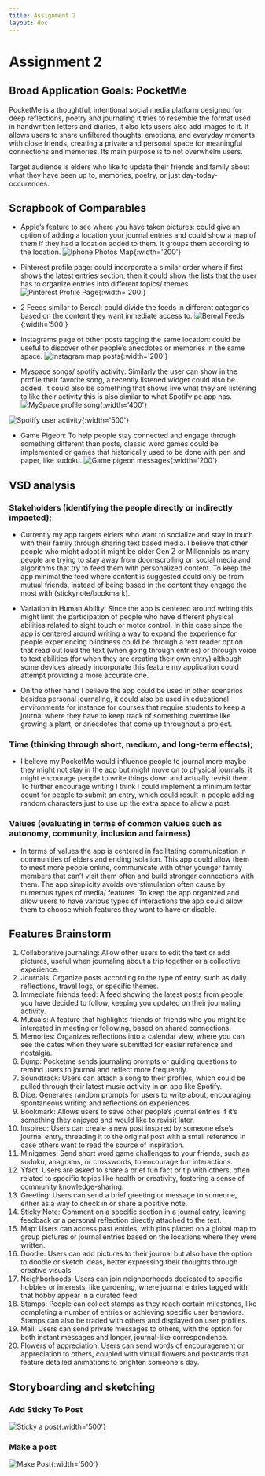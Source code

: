 ```yaml
---
title: Assignment 2
layout: doc
---
```


# Assignment 2

## Broad Application Goals: PocketMe

PocketMe is a thoughtful, intentional social media platform designed for deep reflections, poetry and journaling it tries to resemble the format used in handwritten letters and diaries, it also lets users also add images to it. It allows users to share unfiltered thoughts, emotions, and everyday moments with close friends, creating a private and personal space for meaningful connections and memories. Its main purpose is to not overwhelm users.

Target audience is elders who like to update their friends and family about what they have been up to, memories, poetry, or just day-today-occurences.

## Scrapbook of Comparables
- Apple’s feature to see where you have taken pictures: could give an option of adding a location your journal entries and could show a map of them if they had a location added to them. It groups them according to the location. 
![Iphone Photos Map](assignments_images/IphoneMaps.png){:width='200'}

- Pinterest profile page: could incorporate a similar order where if first shows the latest entries section, then it could show the lists that the user has to organize entries into different topics/ themes 
![Pinterest Profile Page ](assignments_images/Pinterest.png){:width='200'}

- 2 Feeds similar to Bereal: could divide the feeds in different categories based on the content they want inmediate access to.
![Bereal Feeds](assignments_images/bereal.png){:width='500'}

- Instagrams page of other posts tagging the same location: could be useful to discover other people’s anecdotes or memories in the same space.
![Instagram map posts](assignments_images/insta_map.png){:width='200'}


- Myspace songs/ spotify activity: Similarly the user can show in the profile their favorite song, a recently listened widget could also be added. It could also be something that shows live what they are listening to like their activity this is also similar to what Spotify pc app has.
![MySpace profile song](assignments_images/myspace.png){:width='400'}

![Spotify user activity](assignments_images/spotify.png){:width='500'}

- Game Pigeon: To help people stay connected and engage through something different than posts, classic word games could be implemented or games that historically used to be done with pen and paper, like sudoku.
![Game pigeon messages](assignments_images/gamepigeon.jpg){:width='200'}


## VSD analysis

### Stakeholders (identifying the people directly or indirectly impacted); 
* Currently my app targets elders who want to socialize and stay in touch with their family through sharing text based media. I believe that other people who might adopt it might be older Gen Z or Millennials as many people are trying to stay away from doomscrolling on social media and algorithms that try to feed them with personalized content. To keep the app minimal the feed where content is suggested could only be from mutual friends, instead of being based in the content they engage the most with (stickynote/bookmark).

* Variation in Human Ability: Since the app is centered around writing this might limit the participation of people who have different physical abilities related to sight touch or motor control. In this case since the app is centered around writing a way to expand the experience for people experiencing blindness could be through a text reader option that read out loud the text (when going through entries) or through voice to text abilities (for when they are creating their own entry) although some devices already incorporate this feature my application could attempt providing a more accurate one. 

* On the other hand I believe the app could be used in other scenarios besides personal journaling, it could also be used in educational environments for instance for courses that require students to keep a journal where they have to keep track of something overtime like growing a plant, or anecdotes that come up throughout a project.

### Time (thinking through short, medium, and long-term effects); 
* I believe my PocketMe would influence people to journal more maybe they might not stay in the app but might move on to physical journals, it might encourage people to write things down and actually revisit them. To further encourage writing I think I could implement a minimum letter count for people to submit an entry, which could result in people adding random characters just to use up the extra space to allow a post.

### Values (evaluating in terms of common values such as autonomy, community, inclusion and fairness)
 * In terms of values the app is centered in facilitating communication in communities of elders and ending isolation. This  app could allow them to meet more people online, communicate with other younger family members that can’t visit them often and build stronger connections with them.  The app simplicity avoids overstimulation often cause by numerous types of media/ features. To keep the app organized and allow users to have various types of interactions the app could allow them to choose which features they want to have or disable. 

## Features Brainstorm  
1. Collaborative journaling: Allow other users to edit the text or add pictures, useful when journaling about a trip together or a collective experience. 
2. Journals: Organize posts according to the type of entry, such as daily reflections, travel logs, or specific themes. 
3. Immediate friends feed: A feed showing the latest posts from people you have decided to follow, keeping you updated on their journaling activity.
4. Mutuals: A feature that highlights friends of friends who you might be interested in meeting or following, based on shared connections. 
5. Memories: Organizes reflections into a calendar view, where you can see the dates when they were submitted for easier reference and nostalgia. 
6. Bump: Pocketme sends journaling prompts or guiding questions to remind users to journal and reflect more frequently. 
7. Soundtrack: Users can attach a song to their profiles, which could be pulled through their latest music activity in an app like Spotify. 
8. Dice: Generates random prompts for users to write about, encouraging spontaneous writing and reflections on experiences. 
9. Bookmark: Allows users to save other people’s journal entries if it’s something they enjoyed and would like to revisit later. 
10. Inspired: Users can create a new post inspired by someone else’s journal entry, threading it to the original post with a small reference in case others want to read the source of inspiration. 
11. Minigames: Send short word game challenges to your friends, such as sudoku, anagrams, or crosswords, to encourage fun interactions. 
12. Yfact: Users are asked to share a brief fun fact or tip with others, often related to specific topics like health or creativity, fostering a sense of community knowledge-sharing. 
13. Greeting: Users can send a brief greeting or message to someone, either as a way to check in or share a positive note. 
14. Sticky Note: Comment on a specific section in a journal entry, leaving feedback or a personal reflection directly attached to the text. 
15. Map: Users can access past entries, with pins placed on a global map to group pictures or journal entries based on the locations where they were written. 
16. Doodle: Users can add pictures to their journal but also have the option to doodle or sketch ideas, better expressing their thoughts through creative visuals
17. Neighborhoods: Users can join neighborhoods dedicated to specific hobbies or interests, like gardening, where journal entries tagged with that hobby appear in a curated feed. 
18. Stamps: People can collect stamps as they reach certain milestones, like completing a number of entries or achieving specific user behaviors. Stamps can also be traded with others and displayed on user profiles. 
19. Mail: Users can send private messages to others, with the option for both instant messages and longer, journal-like correspondence. 
20. Flowers of appreciation: Users can send words of encouragement or appreciation to others, coupled with virtual flowers and postcards that feature detailed animations to brighten someone's day.


## Storyboarding and sketching
### Add Sticky To Post
![Sticky a post](assignments_images/sticky_drawing.png){:width='500'}

### Make a post
![Make Post](assignments_images/post_drawing.png){:width='500'}

